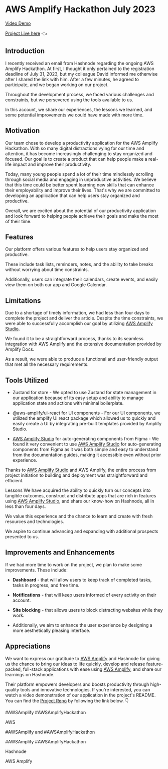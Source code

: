 # AWS Amplify Hackathon July 2023

[Video Demo](src/assets/vids/video.mov)

[Project Live here](https://main.dhnlob3crv62l.amplifyapp.com/) 👈
## Introduction

I recently received an email from Hashnode regarding the ongoing AWS Amplify Hackathon. At first, I thought it only pertained to the registration deadline of July 31, 2023, but my colleague David informed me otherwise after I shared the link with him. After a few minutes, he agreed to participate, and we began working on our project.

Throughout the development process, we faced various challenges and constraints, but we persevered using the tools available to us.

In this account, we share our experiences, the lessons we learned, and some potential improvements we could have made with more time.

## Motivation

Our team chose to develop a productivity application for the AWS Amplify Hackathon. With so many digital distractions vying for our time and attention, it has become increasingly challenging to stay organized and focused. Our goal is to create a product that can help people make a real-life impact and improve their productivity.

Today, many young people spend a lot of their time mindlessly scrolling through social media and engaging in unproductive activities. We believe that this time could be better spent learning new skills that can enhance their employability and improve their lives. That's why we are committed to developing an application that can help users stay organized and productive.

Overall, we are excited about the potential of our productivity application and look forward to helping people achieve their goals and make the most of their time.

## Features

Our platform offers various features to help users stay organized and productive.

These include task lists, reminders, notes, and the ability to take breaks without worrying about time constraints.

Additionally, users can integrate their calendars, create events, and easily view them on both our app and Google Calendar.

## Limitations

Due to a shortage of timely information, we had less than four days to complete the project and deliver the article.
Despite the time constraints, we were able to successfully accomplish our goal by utilizing [AWS Amplify Studio](https://docs.amplify.aws/console/auth/authentication/).

We found it to be a straightforward process, thanks to its seamless integration with AWS Amplify and the extensive documentation provided by Amplify Docs.

As a result, we were able to produce a functional and user-friendly output that met all the necessary requirements.

## Tools Utilized

- Zustand for store - We opted to use Zustand for state management in our application because of its easy setup and ability to manage application state and actions with minimal boilerplate.

- @aws-amplify/ui-react for UI components - For our UI components, we utilized the amplify UI react package which allowed us to quickly and easily create a UI by integrating pre-built templates provided by Amplify Studio.

- [AWS Amplify Studio](https://docs.amplify.aws/console/auth/authentication/) for auto-generating components from Figma - We found it very convenient to use [AWS Amplify Studio](https://docs.amplify.aws/console/auth/authentication/) for auto-generating components from Figma as it was both simple and easy to understand from the documentation guides, making it accessible even without prior experience.

Thanks to [AWS Amplify Studio](https://docs.amplify.aws/console/auth/authentication/) and AWS Amplify, the entire process from project initiation to building and deployment was straightforward and efficient.

Lessons
We have acquired the ability to quickly turn our concepts into tangible outcomes, construct and distribute apps that are rich in features using [AWS Amplify Studio](https://docs.amplify.aws/console/auth/authentication/), and share our know-how on Hashnode, all in less than four days.

We value this experience and the chance to learn and create with fresh resources and technologies.

We aspire to continue advancing and expanding with additional prospects presented to us.

## Improvements and Enhancements

If we had more time to work on the project, we plan to make some improvements. These include:

- **Dashboard** - that will allow users to keep track of completed tasks, tasks in progress, and free time.

- **Notifications** - that will keep users informed of every activity on their account.

- **Site blocking** - that allows users to block distracting websites while they work.

- Additionally, we aim to enhance the user experience by designing a more aesthetically pleasing interface.

## Appreciations

We want to express our gratitude to [AWS Amplify](https://aws.amazon.com/pm/amplify/?sc_channel=el&trk=bc603709-686b-4e27-b79f-07e5de3686ec) and Hashnode for giving us the chance to bring our ideas to life quickly, develop and release feature-packed, full-stack applications with ease using [AWS Amplify](https://aws.amazon.com/pm/amplify/?sc_channel=el&trk=bc603709-686b-4e27-b79f-07e5de3686ec), and share our learnings on Hashnode.

Their platform empowers developers and boosts productivity through high-quality tools and innovative technologies. If you're interested, you can watch a video demonstration of our application in the project's README. You can find the [Project Repo](https://github.com/thatjsprof/amplify-hackathon) by following the link below. 👇



#AWSAmplify #AWSAmplifyHackathon

AWS

#AWSAmplify and #AWSAmplifyHackathon

#AWSAmplify #AWSAmplifyHackathon

Hashnode

AWS Amplify
